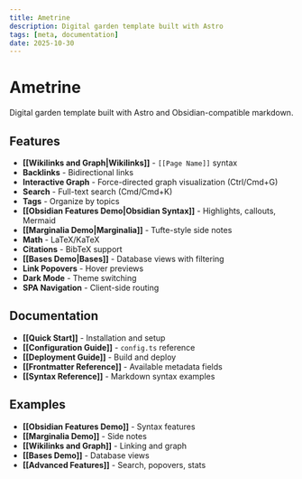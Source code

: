 ```yaml
---
title: Ametrine
description: Digital garden template built with Astro
tags: [meta, documentation]
date: 2025-10-30
---
```


# Ametrine

Digital garden template built with Astro and Obsidian-compatible markdown.

## Features

- **[[Wikilinks and Graph|Wikilinks]]** - `[[Page Name]]` syntax
- **Backlinks** - Bidirectional links
- **Interactive Graph** - Force-directed graph visualization (Ctrl/Cmd+G)
- **Search** - Full-text search (Cmd/Cmd+K)
- **Tags** - Organize by topics
- **[[Obsidian Features Demo|Obsidian Syntax]]** - Highlights, callouts, Mermaid
- **[[Marginalia Demo|Marginalia]]** - Tufte-style side notes
- **Math** - LaTeX/KaTeX
- **Citations** - BibTeX support
- **[[Bases Demo|Bases]]** - Database views with filtering
- **Link Popovers** - Hover previews
- **Dark Mode** - Theme switching
- **SPA Navigation** - Client-side routing

## Documentation

- **[[Quick Start]]** - Installation and setup
- **[[Configuration Guide]]** - `config.ts` reference
- **[[Deployment Guide]]** - Build and deploy
- **[[Frontmatter Reference]]** - Available metadata fields
- **[[Syntax Reference]]** - Markdown syntax examples

## Examples

- **[[Obsidian Features Demo]]** - Syntax features
- **[[Marginalia Demo]]** - Side notes
- **[[Wikilinks and Graph]]** - Linking and graph
- **[[Bases Demo]]** - Database views
- **[[Advanced Features]]** - Search, popovers, stats
